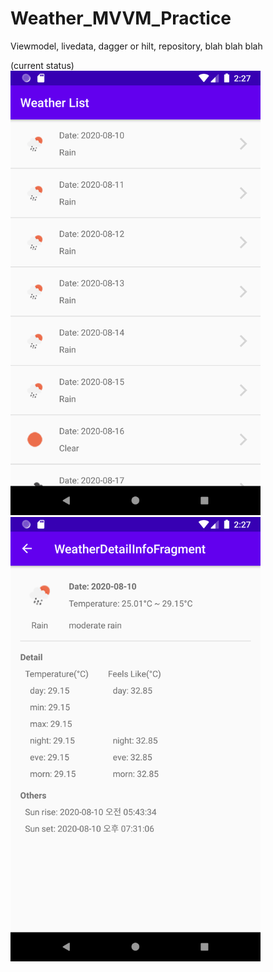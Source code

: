# Weather_MVVM_Practice
Viewmodel, livedata, dagger or hilt, repository, blah blah blah


(current status) <br />
<img src="https://github.com/DJDrama/Weather_MVVM_Practice/blob/master/image/1.png" width="400"><br />
<img src="https://github.com/DJDrama/Weather_MVVM_Practice/blob/master/image/2.png" width="400">


